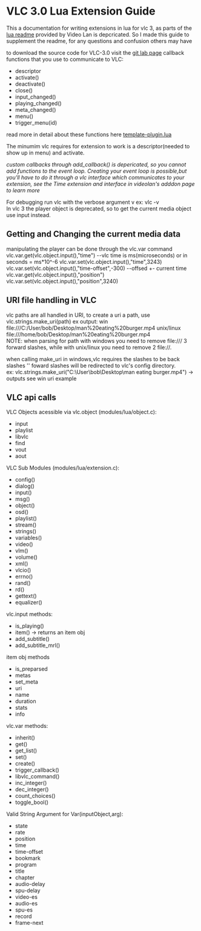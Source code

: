 # VLC 3.0 Lua Extension Guide
This a documentation for writing extensions in lua for vlc 3, as parts of the [lua readme](https://www.videolan.org/developers/vlc/share/lua/README.txt) provided by Video Lan is depcricated. So I made this guide to supplement the readme, for any questions and confusion others may have

to download the source code for VLC-3.0 visit the [git lab page](https://code.videolan.org/videolan/vlc-3.0)
callback functions that you use to communicate to VLC:
- descriptor
- activate()
- deactivate()
- close()
- input_changed()
- playing_changed()
- meta_changed()
- menu()
- trigger_menu(id)

read more in detail about these functions here [template-plugin.lua](https://github.com/nima64/vlc-lua-extension-template/blob/main/template-plugin.lua)  

The minumim vlc requires for extension to work is a descriptor(needed to show up in menu) and activate.  

*custom callbacks through add_callback() is depericated, so you cannot add functions to the event loop. Creating your event loop is possible,but you'll have to do it through a vlc interface which communicates to your extension, see the Time extension and interface in videolan's adddon page to learn more*  
  
For debugging run vlc with the verbose argument v ex: vlc -v  
In vlc 3 the player object is deprecated, so to get the current media object use input instead.  

## Getting and Changing the current media data  ##
manipulating the player can be done through the vlc.var command
vlc.var.get(vlc.object.input(),"time") --vlc time is ms(microseconds) or in seconds = ms*10^-6 
vlc.var.set(vlc.object.input(),"time",3243)
vlc.var.set(vlc.object.input(),"time-offset",-300) --offsed +- current time
vlc.var.get(vlc.object.input(),"position")
vlc.var.set(vlc.object.input(),"position",3240)  

## URI file handling in VLC ##  
vlc paths are all handled in URI,
to create a uri a path, use vlc.strings.make_uri(path)
ex output: win file:///C:/User/bob/Desktop/man%20eating%20burger.mp4
unix/linux file:///home/bob/Desktop/man%20eating%20burger.mp4  
NOTE: when parsing for path with windows you need to remove file:/// 3 forward slashes,  while with unix/linux you need to remove 2 file://.  

when calling make_uri in windows,vlc requires the slashes to be back slashes '\' foward slashes will be redirected to vlc's config directory.  
ex: vlc.strings.make_uri("C:\User\bob\Desktop\man eating burger.mp4") -> outputs see win uri example  

## VLC api calls ##
VLC Objects acessible via vlc.object (modules/lua/object.c):
- input
- playlist
- libvlc
- find
- vout
- aout  

VLC Sub Modules (modules/lua/extension.c):
- config()
- dialog()
- input()
- msg()
- object()
- osd()
- playlist()
- stream()
- strings()
- variables()
- video()
- vlm()
- volume()
- xml()
- vlcio()
- errno()
- rand()
- rd()
- gettext()
- equalizer()

vlc.input methods:
- is_playing()
- item() -> returns an item obj
- add_subtitle()
- add_subtitle_mrl()

item obj methods
- is_preparsed
- metas
- set_meta
- uri
- name
- duration
- stats
- info

vlc.var methods:
- inherit()
- get()
- get_list()
- set()
- create()
- trigger_callback()
- libvlc_command()
- inc_integer()
- dec_integer()
- count_choices()
- toggle_bool()

Valid String Argument for Var(inputObject,arg):
- state
- rate
- position
- time
- time-offset
- bookmark
- program
- title
- chapter
- audio-delay
- spu-delay
- video-es
- audio-es
- spu-es
- record
- frame-next





